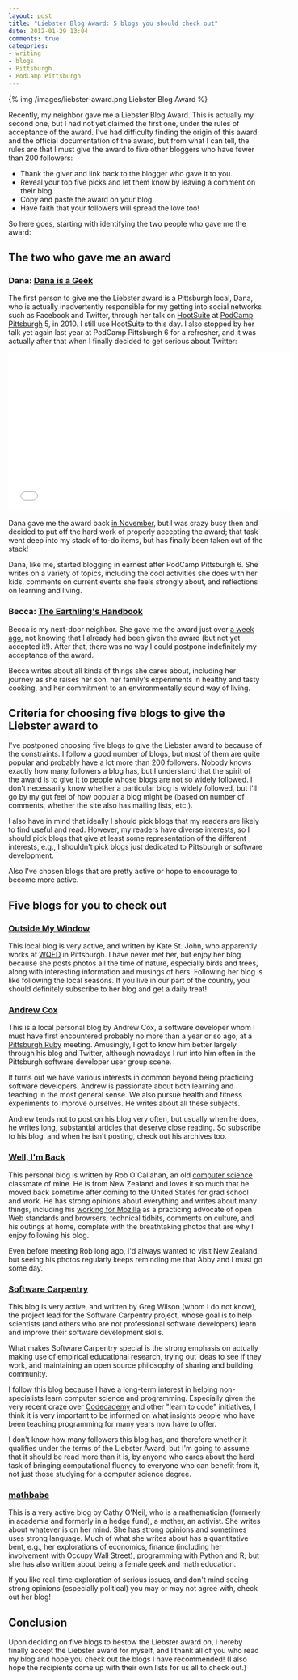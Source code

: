 ```yaml
---
layout: post
title: "Liebster Blog Award: 5 blogs you should check out"
date: 2012-01-29 13:04
comments: true
categories:
- writing
- blogs
- Pittsburgh
- PodCamp Pittsburgh
---
```

{% img /images/liebster-award.png Liebster Blog Award %}

Recently, my neighbor gave me a Liebster Blog Award. This is actually my second one, but I had not yet claimed the first one, under the rules of acceptance of the award. I've had difficulty finding the origin of this award and the official documentation of the award, but from what I can tell, the rules are that I must give the award to five other bloggers who have fewer than 200 followers:

- Thank the giver and link back to the blogger who gave it to you.
- Reveal your top five picks and let them know by leaving a comment on their blog.
- Copy and paste the award on your blog.
- Have faith that your followers will spread the love too!

So here goes, starting with identifying the two people who gave me the award:

<!--more-->

## The two who gave me an award

### Dana: [**Dana is a Geek**](http://danaisageek.com/)
The first person to give me the Liebster award is a Pittsburgh local, Dana, who is actually inadvertently responsible for my getting into social networks such as Facebook and Twitter, through her talk on [HootSuite](http://hootsuite.com/) at [PodCamp Pittsburgh](http://podcamppittsburgh.com/) 5, in 2010. I still use HootSuite to this day. I also stopped by her talk yet again last year at PodCamp Pittsburgh 6 for a refresher, and it was actually after that when I finally decided to get serious about Twitter:

<iframe width="560" height="315" src="//www.youtube.com/embed/DIuG4G8hOzY?list=PL6F136EEC5F65EBDA" frameborder="0" allowfullscreen></iframe>

Dana gave me the award back [in November](http://danaisageek.com/2011/11/23/liebster-blog-awar/), but I was crazy busy then and decided to put off the hard work of properly accepting the award; that task went deep into my stack of to-do items, but has finally been taken out of the stack!

Dana, like me, started blogging in earnest after PodCamp Pittsburgh 6. She writes on a variety of topics, including the cool activities she does with her kids, comments on current events she feels strongly about, and reflections on learning and living.

### Becca: [**The Earthling's Handbook**](http://articles.earthlingshandbook.org/)

Becca is my next-door neighbor. She gave me the award just over [a week ago](http://articles.earthlingshandbook.org/2012/01/20/liebster-blog-award/), not knowing that I already had been given the award (but not yet accepted it!). After that, there was no way I could postpone indefinitely my acceptance of the award.

Becca writes about all kinds of things she cares about, including her journey as she raises her son, her family's experiments in healthy and tasty cooking, and her commitment to an environmentally sound way of living.

## Criteria for choosing five blogs to give the Liebster award to

I've postponed choosing five blogs to give the Liebster award to because of the constraints. I follow a good number of blogs, but most of them are quite popular and probably have a lot more than 200 followers. Nobody knows exactly how many followers a blog has, but I understand that the spirit of the award is to give it to people whose blogs are not so widely followed. I don't necessarily know whether a particular blog is widely followed, but I'll go by my gut feel of how popular a blog might be (based on number of comments, whether the site also has mailing lists, etc.).

I also have in mind that ideally I should pick blogs that my readers are likely to find useful and read. However, my readers have diverse interests, so I should pick blogs that give at least some representation of the different interests, e.g., I shouldn't pick blogs just dedicated to Pittsburgh or software development.

Also I've chosen blogs that are pretty active or hope to encourage to become more active.

## Five blogs for you to check out

### [Outside My Window](http://www.wqed.org/birdblog/)

This local blog is very active, and written by Kate St. John, who apparently works at [WQED](http://www.wqed.org/) in Pittsburgh. I have never met her, but enjoy her blog because she posts photos all the time of nature, especially birds and trees, along with interesting information and musings of hers. Following her blog is like following the local seasons. If you live in our part of the country, you should definitely subscribe to her blog and get a daily treat!

### [Andrew Cox](http://andrewcox.org/)

This is a local personal blog by Andrew Cox, a software developer whom I must have first encountered probably no more than a year or so ago, at a [Pittsburgh Ruby](http://pghrb.heroku.com/) meeting. Amusingly, I got to know him better largely through his blog and Twitter, although nowadays I run into him often in the Pittsburgh software developer user group scene.

It turns out we have various interests in common beyond being practicing software developers. Andrew is passionate about both learning and teaching in the most general sense. We also pursue health and fitness experiments to improve ourselves. He writes about all these subjects.

Andrew tends not to post on his blog very often, but usually when he does, he writes long, substantial articles that deserve close reading. So subscribe to his blog, and when he isn't posting, check out his archives too.

### [Well, I'm Back](http://robert.ocallahan.org/)

This personal blog is written by Rob O'Callahan, an old [computer science](http://www.cs.cmu.edu/afs/cs/user/roc/public/www/index.html) classmate of mine. He is from New Zealand and loves it so much that he moved back sometime after coming to the United States for grad school and work. He has strong opinions about everything and writes about many things, including his [working for Mozilla](http://computerworld.co.nz/news.nsf/news/mozillas-nz-boss-works-to-keep-the-web-wide-open) as a practicing advocate of open Web standards and browsers, technical tidbits, comments on culture, and his outings at home, complete with the breathtaking photos that are why I enjoy following his blog.

Even before meeting Rob long ago, I'd always wanted to visit New Zealand, but seeing his photos regularly keeps reminding me that Abby and I must go some day.

### [Software Carpentry](http://software-carpentry.org/blog/)

This blog is very active, and written by Greg Wilson (whom I do not know), the project lead for the Software Carpentry project, whose goal is to help scientists (and others who are not professional software developers) learn and improve their software development skills.

What makes Software Carpentry special is the strong emphasis on actually making use of empirical educational research, trying out ideas to see if they work, and maintaining an open source philosophy of sharing and building community.

I follow this blog because I have a long-term interest in helping non-specialists learn computer science and programming. Especially given the very recent craze over [Codecademy](http://codecademy.com/) and other "learn to code" initiatives, I think it is very important to be informed on what insights people who have been teaching programming for many years now have to offer.

I don't know how many followers this blog has, and therefore whether it qualifies under the terms of the Liebster Award, but I'm going to assume that it should be read more than it is, by anyone who cares about the hard task of bringing computational fluency to everyone who can benefit from it, not just those studying for a computer science degree.

### [mathbabe](http://mathbabe.org/)

This is a very active blog by Cathy O'Neil, who is a mathematician (formerly in academia and formerly in a hedge fund), a mother, an activist. She writes about whatever is on her mind. She has strong opinions and sometimes uses strong language. Much of what she writes about has a quantitative bent, e.g., her explorations of economics, finance (including her involvement with Occupy Wall Street), programming with Python and R; but she has also written about being a female geek and math education.

If you like real-time exploration of serious issues, and don't mind seeing strong opinions (especially political) you may or may not agree with, check out her blog!

## Conclusion

Upon deciding on five blogs to bestow the Liebster award on, I hereby finally accept the Liebster award for myself, and I thank all of you who read my blog and hope you check out the blogs I have recommended! (I also hope the recipients come up with their own lists for us all to check out.)
